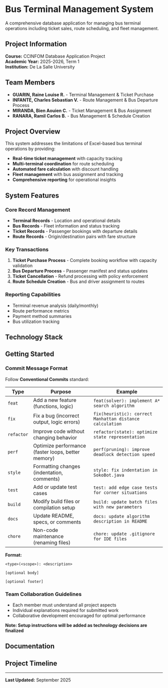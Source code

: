 # Bus Terminal Management System

A comprehensive database application for managing bus terminal operations including ticket sales, route scheduling, and fleet management.

## Project Information

**Course:** CCINFOM Database Application Project  
**Academic Year:** 2025-2026, Term 1  
**Institution:** De La Salle University

## Team Members

- **GUARIN, Raine Louise R.** - Terminal Management & Ticket Purchase
- **INFANTE, Charles Sebastian V.** - Route Management & Bus Departure Process  
- **MIRANDA, Bien Aouien C.** - Ticket Management & Bus Assignment
- **RANARA, Ramil Carlos B.** - Bus Management & Schedule Creation

## Project Overview

This system addresses the limitations of Excel-based bus terminal operations by providing:

- **Real-time ticket management** with capacity tracking
- **Multi-terminal coordination** for route scheduling
- **Automated fare calculation** with discount handling
- **Fleet management** with bus assignment and tracking
- **Comprehensive reporting** for operational insights

## System Features

### Core Record Management
- **Terminal Records** - Location and operational details
- **Bus Records** - Fleet information and status tracking
- **Ticket Records** - Passenger bookings with departure details
- **Route Records** - Origin/destination pairs with fare structure

### Key Transactions
1. **Ticket Purchase Process** - Complete booking workflow with capacity validation
2. **Bus Departure Process** - Passenger manifest and status updates
3. **Ticket Cancellation** - Refund processing with policy enforcement
4. **Route Schedule Creation** - Bus and driver assignment to routes

### Reporting Capabilities
- Terminal revenue analysis (daily/monthly)
- Route performance metrics
- Payment method summaries
- Bus utilization tracking

## Technology Stack

## Getting Started

### Commit Message Format
Follow **Conventional Commits** standard:

| Type | Purpose | Example |
|------|---------|---------|
| `feat` | Add a new feature (functions, logic) | `feat(solver): implement A* search algorithm` |
| `fix` | Fix a bug (incorrect output, logic errors) | `fix(heuristic): correct Manhattan distance calculation` |
| `refactor` | Improve code without changing behavior | `refactor(state): optimize state representation` |
| `perf` | Optimize performance (faster loops, better memory) | `perf(pruning): improve deadlock detection speed` |
| `style` | Formatting changes (indentation, comments) | `style: fix indentation in SokoBot.java` |
| `test` | Add or update test cases | `test: add edge case tests for corner situations` |
| `build` | Modify build files or compilation setup | `build: update batch files with new parameters` |
| `docs` | Update README, specs, or comments | `docs: update algorithm description in README` |
| `chore` | Non-code maintenance (renaming files) | `chore: update .gitignore for IDE files` |

**Format:**

```
<type>(<scope>): <description>

[optional body]

[optional footer]
```

### Team Collaboration Guidelines
* Each member must understand all project aspects
* Individual explanations required for submitted work
* Collaborative development encouraged for optimal performance


**Note: Setup instructions will be added as technology decisions are finalized**

## Documentation

## Project Timeline

---

**Last Updated:** September 2025  
